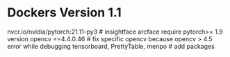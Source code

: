 # Dockers Version 1.1

nvcr.io/nvidia/pytorch:21.11-py3 # insightface arcface require pytorch>= 1.9 version
opencv  ==4.4.0.46 # fix specific opencv because opencv > 4.5 error while debugging
tensorboard, PrettyTable, menpo # add packages
